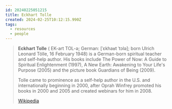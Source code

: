 ```yaml
---
id: 20240225051215
title: Eckhart Tolle
created: 2024-02-25T10:12:15.990Z
tags:
  - resources
  - people
---
```


> **Eckhart Tolle** ( EK-art TOL-ə; German: [ˈɛkhaʁt ˈtɔlə]; born Ulrich Leonard Tölle, 16 February 1948) is a German-born spiritual teacher and self-help author. His books include The Power of Now: A Guide to Spiritual Enlightenment (1997), A New Earth: Awakening to Your Life's Purpose (2005) and the picture book Guardians of Being (2009).
>
> Tolle came to prominence as a self-help author in the U.S. and internationally beginning in 2000, after Oprah Winfrey promoted his books in 2000 and 2005 and created webinars for him in 2008.
>
> [Wikipedia](https://en.wikipedia.org/wiki/Eckhart%20Tolle)